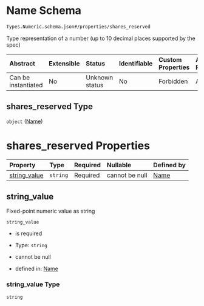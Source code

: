 # Name Schema

```txt
Types.Numeric.schema.json#/properties/shares_reserved
```

Type representation of a number (up to 10 decimal places supported by the spec)

| Abstract            | Extensible | Status         | Identifiable | Custom Properties | Additional Properties | Access Restrictions | Defined In                                                                                |
| :------------------ | :--------- | :------------- | :----------- | :---------------- | :-------------------- | :------------------ | :---------------------------------------------------------------------------------------- |
| Can be instantiated | No         | Unknown status | No           | Forbidden         | Allowed               | none                | [StockPlan.schema.json\*](../schema/objects/StockPlan.schema.json "open original schema") |

## shares_reserved Type

`object` ([Name](stockplan-properties-name.md))

# shares_reserved Properties

| Property                      | Type     | Required | Nullable       | Defined by                                                                                      |
| :---------------------------- | :------- | :------- | :------------- | :---------------------------------------------------------------------------------------------- |
| [string_value](#string_value) | `string` | Required | cannot be null | [Name](numeric-properties-string_value.md "Types.Numeric.schema.json#/properties/string_value") |

## string_value

Fixed-point numeric value as string

`string_value`

- is required

- Type: `string`

- cannot be null

- defined in: [Name](numeric-properties-string_value.md "Types.Numeric.schema.json#/properties/string_value")

### string_value Type

`string`
